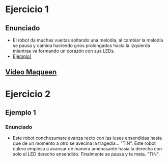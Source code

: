 # Ejercicio 1

## Enunciado

- El robot da muchas vueltas soltando una melodía, al cambiar la melodía se pausa y camina haciendo giros prolongados hacia la izquierda mientras va formando un corazón con sus LEDs.
- [Ejemplo1](md/ejemplo1.txt)
## [Video Maqueen](https://www.youtube.com/shorts/jI-gzPn0nyo)

# Ejercicio 2

## Ejemplo 1

### Enunciado

- Este robot conchesumare avanza recto con las luses ensendidas hasta que de un momento a otro se avecina la tragedia... "TIN". Este robot culero empiesa a avansar de manera amenasante hasia la derecha con solo el LED derecho ensendido. Finalmente se pausa y te mata. "TIN".

